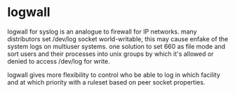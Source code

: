 # logwall
logwall for syslog is an analogue to firewall for IP networks. 
many distributors set /dev/log socket world-writable, 
this may cause enfake of the system logs on multiuser systems. 
one solution to set 660 as file mode and sort users and their processes into unix groups 
by which it's allowed or denied to access /dev/log for write. 

logwall gives more flexibility to control who be able to log 
in which facility and at which priority 
with a ruleset based on peer socket properties.
